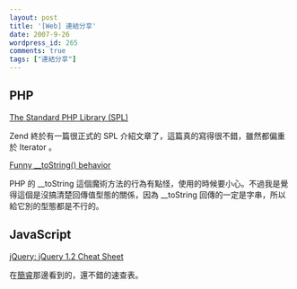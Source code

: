 ```yaml
---
layout: post
title: '[Web] 連結分享'
date: 2007-9-26
wordpress_id: 265
comments: true
tags: ["連結分享"]
---
```


<!--more-->
## PHP

[The Standard PHP Library (SPL)](http://devzone.zend.com/article/2565-The-Standard-PHP-Library-SPL)

Zend 終於有一篇很正式的 SPL 介紹文章了，這篇真的寫得很不錯，雖然都偏重於 Iterator 。

 [Funny __toString() behavior](http://www.travisswicegood.com/index.php/2007/09/25/funny_tostring_behavior)

PHP 的 __toString 這個魔術方法的行為有點怪，使用的時候要小心。不過我是覺得這個是沒搞清楚回傳值型態的關係，因為 __toString 回傳的一定是字串，所以給它別的型態都是不行的。 

## JavaScript

[jQuery: jQuery 1.2 Cheat Sheet](http://labs.colorcharge.com/jquery/)

在[簡睿](http://blog.xuite.net/emisjerry/tech/13619525)那邊看到的，還不錯的速查表。 
